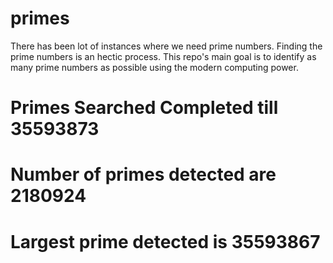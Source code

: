 # primes
There has been lot of instances where we need prime numbers. Finding the prime numbers is an hectic process. This repo's main goal is to identify as many prime numbers as possible using the modern computing power.

# Primes Searched Completed till 35593873
# Number of primes detected are 2180924
# Largest prime detected is 35593867
